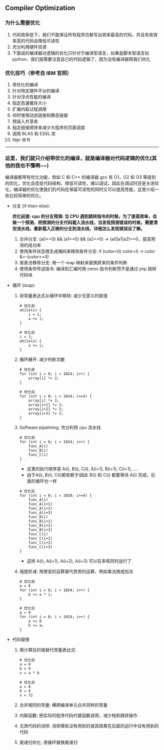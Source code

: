 ## Compiler Optimization

### 为什么需要优化

1. 代码效率低下，我们不能保证所有程序员都写出效率最高的代码，并且有些效率高的代码会降低可读性
2. 充分利用硬件资源
3. 下面说的编译器对逻辑的优化只针对于编译型语言，如果是脚本型语言如 python，我们就需要注意自己的代码逻辑了，因为没有编译器帮我们优化

### 优化技巧（参考自 IBM 官网）

1. 带优化的编译
2. 针对特定硬件平台的编译
3. 针对浮点性能的编译
4. 指定高速缓存大小
5. 扩展内联过程调用
6. 何时使用动态链接和静态链接
7. 预装入共享库
8. 指定链接顺序来减少大程序的页面调度
9. 调用 BLAS 和 ESSL 库
10. fdpr 命令

---

### 这里，我们就只介绍带优化的编译，就是编译器对代码逻辑的优化(其他的我也不懂啊~~)

编译器都带有优化功能，例如 C 和 C++ 的编译器 gcc 有 O1，O2 和 O3 等级别的优化，优化会改变代码结构，降低可读性，难以调试，因此在调试时还是关闭优化，编译器的优化使我们的代码在保留可读性的同时又可以提高性能，这里介绍一些比较简单的优化。

- 分支 (if-then-else):

    **优化前提: cpu 的分支预测: 当 CPU 遇到跳转指令的时候，为了提高效率，会做一个预测，把预测的分支代码载入流水线，当发现预测错误的时候，需要清空流水线，重新载入正确的分支到流水线，详细怎么发现错误没了解。**

    1. 合并分支: (a0==0) && (a1==0) && (a2==0) -> (a0|a1|a2)==0，提高预测的成功率
    2. 使用条件状态值生成掩码来移除条件分支: if (color<0) color=0 -> color &=-(color>=0)
    3. 查表法移除分支: 用一个 map 映射来替换原来的条件判断
    4. 使用条件传送指令: 编译到汇编时用 cmov 指令判断而不是通过 jmp 跳转代码块

- 循环 (loop):

    1. 将常量表达式从循环中移除: 减少无意义的赋值

        ```
        # 优化前
        while(x) {
            i = 1;
            a += i;
        }

        # 优化后
        i = 1;
        while(x) {
            a += i;
        }
        ```

    2. 循环展开: 减少判断次数

        ```
        # 优化前
        for (int i = 0; i < 1024; i++) {
            array[i] *= 2;
        }

        # 优化后
        for (int i = 0; i < 1024; i+=4) {
            array[i] *= 2;
            array[i+1] *= 2;
            array[i+2] *= 2;
            array[i+3] *= 2;
        }
        ```

    3. Software pipelining: 充分利用 cpu 流水线

        ```
        # 优化前
        for (int i = 0; i < 1024; i++) {
            func_A(i)
            func_B(i)
            func_C(i)
        }
        ```

        - 这里的执行顺序是 A(i), B(i), C(i), A(i+1), B(i+1), C(i+1), ....
        - 由于A(i), B(i), C(i)都依赖于i因此 B(i) 和 C(i) 都要等待 A(i) 完成，后面的循环也一样
        
        ```
        # 优化后
        for (int i = 0; i < 1020; i+=4) {
            func_A(i)
            func_A(i+1)
            func_A(i+2)
            func_A(i+3)
            func_B(i)
            func_B(i+1)
            func_B(i+2)
            func_B(i+3)
            func_C(i)
            func_C(i+1)
            func_C(i+2)
            func_C(i+3)
        }
        ```

        - 这样 A(i), A(i+1), A(i+2), A(i+3) 可以在多核同时运行了

    4. 强度折减: 用便宜的运算替代昂贵的运算，例如乘法换成加法

        ```
        # 优化前
        a = 8
        for (int i = 0; i < 1024; i++) {
            b += a * i;
        }

        # 优化后
        a = 8
        for (int i = 0; i < 1024; i++) {
            a += 8
            b += a;
        }
        ```

- 代码替换

    1. 用计算后的值替代常量表达式:

        ```
        # 优化前
        a = 8
        b = 9
        x = a * b

        # 优化后
        a = 8
        b = 9
        x = 72
        ```

    2. 合并相同的常量: 横跨编译单元合并同样的常量

    3. 内联函数: 把实际的程序代码代替函数调用，减少栈和跳转操作

    4. 无效代码的消除: 消除哪些没有用到的或其结果在后面的运行中没有用到的代码

    5. 尾递归优化: 用循环替换尾递归